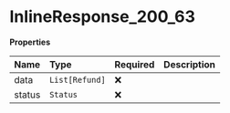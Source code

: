 # InlineResponse_200_63

**Properties**

| Name   | Type           | Required | Description |
| :----- | :------------- | :------- | :---------- |
| data   | `List[Refund]` | ❌       |             |
| status | `Status`       | ❌       |             |
